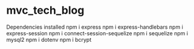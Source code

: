 # mvc_tech_blog

Dependencies installed
npm i express
npm i express-handlebars
npm i express-session
npm i connect-session-sequelize
npm i sequelize
npm i mysql2
npm i dotenv
npm i bcrypt